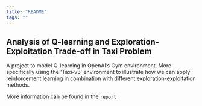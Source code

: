 ```yaml
---
title: "README"
tags: ""
---
```


## Analysis of Q-learning and Exploration-Exploitation Trade-off in Taxi Problem

A project to model Q-learning in OpenAI’s Gym environment. More specifically using the ’Taxi-v3’ environment to illustrate how we can apply reinforcement learning in combination with different exploration-exploitation methods. 

More information can be found in the [`report`](Report_Q-learningTaxi.pdf)
